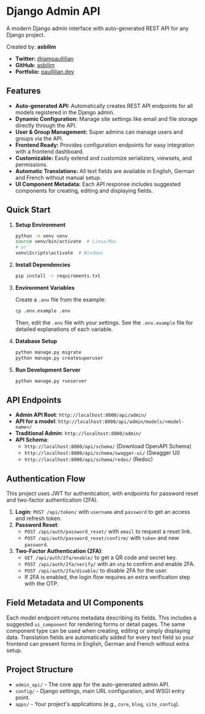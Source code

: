 # Django Admin API

A modern Django admin interface with auto-generated REST API for any Django project.

Created by: **asbilim**

- **Twitter:** [@iampaullilian](https://twitter.com/iampaullilian)
- **GitHub:** [asbilim](https://github.com/asbilim)
- **Portfolio:** [paullilian.dev](https://paullilian.dev)

## Features

- **Auto-generated API:** Automatically creates REST API endpoints for all models registered in the Django admin.
- **Dynamic Configuration:** Manage site settings like email and file storage directly through the API.
- **User & Group Management:** Super admins can manage users and groups via the API.
- **Frontend Ready:** Provides configuration endpoints for easy integration with a frontend dashboard.
- **Customizable:** Easily extend and customize serializers, viewsets, and permissions.
- **Automatic Translations:** All text fields are available in English, German and French without manual setup.
- **UI Component Metadata:** Each API response includes suggested components for creating, editing and displaying fields.

## Quick Start

1. **Setup Environment**

   ```bash
   python -m venv venv
   source venv/bin/activate  # Linux/Mac
   # or
   venv\Scripts\activate  # Windows
   ```

2. **Install Dependencies**

   ```bash
   pip install -r requirements.txt
   ```

3. **Environment Variables**

   Create a `.env` file from the example:

   ```bash
   cp .env.example .env
   ```

   Then, edit the `.env` file with your settings. See the `.env.example` file for detailed explanations of each variable.

4. **Database Setup**

   ```bash
   python manage.py migrate
   python manage.py createsuperuser
   ```

5. **Run Development Server**
   ```bash
   python manage.py runserver
   ```

## API Endpoints

- **Admin API Root**: `http://localhost:8000/api/admin/`
- **API for a model**: `http://localhost:8000/api/admin/models/<model-name>/`
- **Traditional Admin**: `http://localhost:8000/admin/`
- **API Schema**:
  - `http://localhost:8000/api/schema/` (Download OpenAPI Schema)
  - `http://localhost:8000/api/schema/swagger-ui/` (Swagger UI)
  - `http://localhost:8000/api/schema/redoc/` (Redoc)

## Authentication Flow

This project uses JWT for authentication, with endpoints for password reset and two-factor authentication (2FA).

1.  **Login**: `POST /api/token/` with `username` and `password` to get an access and refresh token.
2.  **Password Reset**:
    - `POST /api/auth/password_reset/` with `email` to request a reset link.
    - `POST /api/auth/password_reset/confirm/` with `token` and new `password`.
3.  **Two-Factor Authentication (2FA)**:
    - `GET /api/auth/2fa/enable/` to get a QR code and secret key.
    - `POST /api/auth/2fa/verify/` with an `otp` to confirm and enable 2FA.
    - `POST /api/auth/2fa/disable/` to disable 2FA for the user.
    - If 2FA is enabled, the login flow requires an extra verification step with the OTP.

## Field Metadata and UI Components

Each model endpoint returns metadata describing its fields. This includes a
suggested `ui_component` for rendering forms or detail pages. The same
component type can be used when creating, editing or simply displaying data.
Translation fields are automatically added for every text field so your frontend
can present forms in English, German and French without extra setup.

## Project Structure

- `admin_api/` - The core app for the auto-generated admin API.
- `config/` - Django settings, main URL configuration, and WSGI entry point.
- `apps/` - Your project's applications (e.g., `core`, `blog`, `site_config`).
